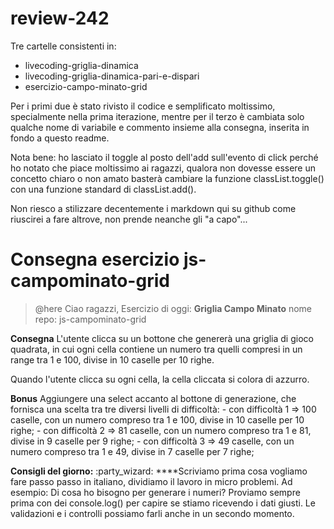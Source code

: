 # review-242

Tre cartelle consistenti in:
- livecoding-griglia-dinamica
- livecoding-griglia-dinamica-pari-e-dispari
- esercizio-campo-minato-grid

Per i primi due è stato rivisto il codice e semplificato moltissimo, specialmente nella prima iterazione, mentre per il terzo è cambiata solo qualche nome di variabile e commento insieme alla consegna, inserita in fondo a questo readme.

Nota bene: ho lasciato il toggle al posto dell'add sull'evento di click perché ho notato che piace moltissimo ai ragazzi, qualora non dovesse essere un concetto chiaro o non amato basterà cambiare la funzione classList.toggle() con una funzione standard di classList.add().



Non riesco a stilizzare decentemente i markdown qui su github come riuscirei a fare altrove, non prende neanche gli "a capo"...
# Consegna esercizio js-campominato-grid

> @here
Ciao ragazzi,
Esercizio di oggi: **Griglia Campo Minato**
nome repo: js-campominato-grid

**Consegna**
L'utente clicca su un bottone che genererà una griglia di gioco quadrata, in cui ogni cella contiene un numero tra quelli compresi in un range tra 1 e 100, divise in 10 caselle per 10 righe.

Quando l'utente clicca su ogni cella, la cella cliccata si colora di azzurro.

**Bonus**
Aggiungere una select accanto al bottone di generazione, che fornisca una scelta tra tre diversi livelli di difficoltà:
    - con difficoltà 1 => 100 caselle, con un numero compreso tra 1 e 100, divise in 10 caselle per 10 righe;
    - con difficoltà 2 => 81 caselle, con un numero compreso tra 1 e 81, divise in 9 caselle per 9 righe;
    - con difficoltà 3 => 49 caselle, con un numero compreso tra 1 e 49, divise in 7 caselle per 7 righe;


**Consigli del giorno:** :party_wizard:
****Scriviamo prima cosa vogliamo fare passo passo in italiano, dividiamo il lavoro in micro problemi.
Ad esempio:
Di cosa ho bisogno per generare i numeri?
Proviamo sempre prima con dei console.log() per capire se stiamo ricevendo i dati giusti.
Le validazioni e i controlli possiamo farli anche in un secondo momento.
>
